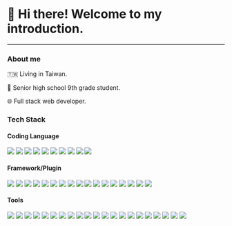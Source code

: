# :wave: Hi there! Welcome to my introduction.
<hr>

<!--
**LiaoAnn/LiaoAnn** is a ✨ _special_ ✨ repository because its `README.md` (this file) appears on your GitHub profile.

Here are some ideas to get you started:

- 🔭 I’m currently working on ...
- 🌱 I’m currently learning ...
- 👯 I’m looking to collaborate on ...
- 🤔 I’m looking for help with ...
- 💬 Ask me about ...
- 📫 How to reach me: ...
- 😄 Pronouns: ...
- ⚡ Fun fact: ...
-->

### About me
:taiwan: Living in Taiwan.

:school: Senior high school 9th grade student.

:globe_with_meridians: Full stack web developer.

### Tech Stack

<div>
    <h4>Coding Language</h4>
    <img src="https://img.shields.io/badge/-HTML5-E34F26?style=flat-square&logo=html5&logoColor=FFFFFF&logoWidth=20" />
    <img src="https://img.shields.io/badge/-JavaScript-F7DF1E?style=flat-square&logo=javascript&logoColor=FFFFFF&logoWidth=20" />
    <img src="https://img.shields.io/badge/-C_Sharp-239120?style=flat-square&logo=csharp&logoColor=FFFFFF&logoWidth=20" />
    <img src="https://img.shields.io/badge/-Java-007396?style=flat-square&logo=java&logoColor=FFFFFF&logoWidth=20" />
    <img src="https://img.shields.io/badge/-CSS3-1572B6?style=flat-square&logo=CSS3&logoColor=FFFFFF&logoWidth=20" />
    <img src="https://img.shields.io/badge/-C++-00599C?style=flat-square&logo=cplusplus&logoColor=FFFFFF&logoWidth=20" />
    <img src="https://img.shields.io/badge/-Python-3776AB?style=flat-square&logo=python&logoColor=FFFFFF&logoWidth=20" />
    <img src="https://img.shields.io/badge/-TypeScript-3178C6?style=flat-square&logo=typescript&logoColor=FFFFFF&logoWidth=20" />
    <img src="https://img.shields.io/badge/-C-A8B9CC?style=flat-square&logo=c&logoColor=FFFFFF&logoWidth=20" />
    <img src="https://img.shields.io/badge/-PHP-777BB4?style=flat-square&logo=php&logoColor=FFFFFF&logoWidth=20" />
</div>
<div>
    <h4>Framework/Plugin</h4>
    <img src="https://img.shields.io/badge/-Express-000000?style=flat-square&logo=Express&logoColor=FFFFFF&logoWidth=20" />
    <img src="https://img.shields.io/badge/-Microsoft_SQL_Server-CC2927?style=flat-square&logo=microsoftsqlserver&logoColor=FFFFFF&logoWidth=20" />
    <img src="https://img.shields.io/badge/-Laravel-FF2D20?style=flat-square&logo=laravel&logoColor=FFFFFF&logoWidth=20" />
    <img src="https://img.shields.io/badge/-TensorFlow-FF6F00?style=flat-square&logo=TensorFlow&logoColor=FFFFFF&logoWidth=20" />
    <img src="https://img.shields.io/badge/-Babel-F9DC3E?style=flat-square&logo=babel&logoColor=FFFFFF&logoWidth=20" />
    <img src="https://img.shields.io/badge/-Selenium-43B02A?style=flat-square&logo=Selenium&logoColor=FFFFFF&logoWidth=20" />
    <img src="https://img.shields.io/badge/-Node.js-339933?style=flat-square&logo=node.js&logoColor=FFFFFF&logoWidth=20" />
    <img src="https://img.shields.io/badge/-Vue.js-4FC08D?style=flat-square&logo=vue.js&logoColor=FFFFFF&logoWidth=20" />
    <img src="https://img.shields.io/badge/-Create_React_App-09D3AC?style=flat-square&logo=CreateReactApp&logoColor=FFFFFF&logoWidth=20" />
    <img src="https://img.shields.io/badge/-React-61DAFB?style=flat-square&logo=react&logoColor=FFFFFF&logoWidth=20" />
    <img src="https://img.shields.io/badge/-WordPress-21759B?style=flat-square&logo=wordpress&logoColor=FFFFFF&logoWidth=20" />
    <img src="https://img.shields.io/badge/-Webpack-8DD6F9?style=flat-square&logo=webpack&logoColor=FFFFFF&logoWidth=20" />
    <img src="https://img.shields.io/badge/-jQuery-0769AD?style=flat-square&logo=jquery&logoColor=FFFFFF&logoWidth=20" />
    <img src="https://img.shields.io/badge/-MySQL-4479A1?style=flat-square&logo=mysql&logoColor=FFFFFF&logoWidth=20" />
    <img src="https://img.shields.io/badge/-Font_Awesome-528DD7?style=flat-square&logo=FontAwesome&logoColor=FFFFFF&logoWidth=20" />
    <img src="https://img.shields.io/badge/-.NET-512BD4?style=flat-square&logo=.NET&logoColor=FFFFFF&logoWidth=20" />
    <img src="https://img.shields.io/badge/-Bootstrap-7952B3?style=flat-square&logo=bootstrap&logoColor=FFFFFF&logoWidth=20" />
</div>
<div>
    <h4>Tools</h4>
    <img src="https://img.shields.io/badge/-PhpStorm-000000?style=flat-square&logo=PhpStorm&logoColor=FFFFFF&logoWidth=20" />
    <img src="https://img.shields.io/badge/-GitHub-181717?style=flat-square&logo=GitHub&logoColor=FFFFFF&logoWidth=20" />
    <img src="https://img.shields.io/badge/-npm-CB3837?style=flat-square&logo=npm&logoColor=FFFFFF&logoWidth=20" />
    <img src="https://img.shields.io/badge/-Git-F05032?style=flat-square&logo=git&logoColor=FFFFFF&logoWidth=20" />
    <img src="https://img.shields.io/badge/-Microsoft_PowerPoint-B7472A?style=flat-square&logo=MicrosoftPowerPoint&logoColor=FFFFFF&logoWidth=20" />
    <img src="https://img.shields.io/badge/-Postman-FF6C37?style=flat-square&logo=postman&logoColor=FFFFFF&logoWidth=20" />
    <img src="https://img.shields.io/badge/-XAMPP-FB7A24?style=flat-square&logo=xampp&logoColor=FFFFFF&logoWidth=20" />
    <img src="https://img.shields.io/badge/-Composer-885630?style=flat-square&logo=Composer&logoColor=FFFFFF&logoWidth=20" />
    <img src="https://img.shields.io/badge/-Adobe_Illustrator-FF9A00?style=flat-square&logo=AdobeIllustrator&logoColor=FFFFFF&logoWidth=20" />
    <img src="https://img.shields.io/badge/-Android_Studio-3DDC84?style=flat-square&logo=AndroidStudio&logoColor=FFFFFF&logoWidth=20" />
    <img src="https://img.shields.io/badge/-Microsoft_Excel-217346?style=flat-square&logo=MicrosoftExcel&logoColor=FFFFFF&logoWidth=20" />
    <img src="https://img.shields.io/badge/-GitKraken-179287?style=flat-square&logo=GitKraken&logoColor=FFFFFF&logoWidth=20" />
    <img src="https://img.shields.io/badge/-Yarn-2C8EBB?style=flat-square&logo=Yarn&logoColor=FFFFFF&logoWidth=20" />
    <img src="https://img.shields.io/badge/-Visual_Studio_Code-007ACC?style=flat-square&logo=VisualStudioCode&logoColor=FFFFFF&logoWidth=20" />
    <img src="https://img.shields.io/badge/-Adobe_Photoshop-31A8FF?style=flat-square&logo=adobephotoshop&logoColor=FFFFFF&logoWidth=20" />
    <img src="https://img.shields.io/badge/-Microsoft_Word-2B579A?style=flat-square&logo=MicrosoftWord&logoColor=FFFFFF&logoWidth=20" />
    <img src="https://img.shields.io/badge/-PowerShell-5391FE?style=flat-square&logo=PowerShell&logoColor=FFFFFF&logoWidth=20" />
    <img src="https://img.shields.io/badge/-Microsoft_Visio-3955A3?style=flat-square&logo=MicrosoftVisio&logoColor=FFFFFF&logoWidth=20" />
    <img src="https://img.shields.io/badge/-Adobe_Premiere_Pro-9999FF?style=flat-square&logo=AdobePremierePro&logoColor=FFFFFF&logoWidth=20" />
    <img src="https://img.shields.io/badge/-ESLint-4B32C3?style=flat-square&logo=ESLint&logoColor=FFFFFF&logoWidth=20" />
    <img src="https://img.shields.io/badge/-Visual_Studio-5C2D91?style=flat-square&logo=VisualStudio&logoColor=FFFFFF&logoWidth=20" />
</div>
